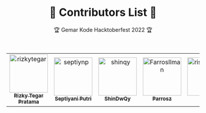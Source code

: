 <h1 align="center">🎉 Contributors List 🎉</h3>
<p align="center">🏆 Gemar Kode Hacktoberfest 2022 🏆</p>
<br />

<!-- readme: contributors,ImgBotApp/- -start -->
<table>
<tr>
    <td align="center">
        <a href="https://github.com/rizkytegar">
            <img src="https://avatars.githubusercontent.com/u/55475891?v=4" width="100;" alt="rizkytegar"/>
            <br />
            <sub><b>Rizky Tegar Pratama</b></sub>
        </a>
    </td>
    <td align="center">
        <a href="https://github.com/septiynp">
            <img src="https://avatars.githubusercontent.com/u/113845016?v=4" width="100;" alt="septiynp"/>
            <br />
            <sub><b>Septiyani Putri</b></sub>
        </a>
    </td>
    <td align="center">
        <a href="https://github.com/shinqy">
            <img src="https://avatars.githubusercontent.com/u/91445296?v=4" width="100;" alt="shinqy"/>
            <br />
            <sub><b>ShinDwQy</b></sub>
        </a>
    </td>
    <td align="center">
        <a href="https://github.com/FarrosIlman">
            <img src="https://avatars.githubusercontent.com/u/74756493?v=4" width="100;" alt="FarrosIlman"/>
            <br />
            <sub><b>Parrosz</b></sub>
        </a>
    </td>
    <td align="center">
        <a href="https://github.com/riswanda776">
            <img src="https://avatars.githubusercontent.com/u/35683696?v=4" width="100;" alt="riswanda776"/>
            <br />
            <sub><b>Null</b></sub>
        </a>
    </td>
    <td align="center">
        <a href="https://github.com/ImgBotApp">
            <img src="https://avatars.githubusercontent.com/u/31427850?v=4" width="100;" alt="ImgBotApp"/>
            <br />
            <sub><b>Imgbot</b></sub>
        </a>
    </td></tr>
</table>
<!-- readme: contributors,ImgBotApp/- -end -->
